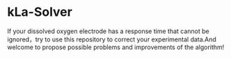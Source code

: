 # kLa-Solver
  If your dissolved oxygen electrode has a response time that cannot be ignored，try to use this repository to correct your experimental data.And welcome to propose possible problems and improvements of the algorithm!
